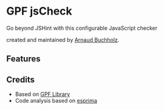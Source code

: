 # GPF jsCheck

Go beyond JSHint with this configurable JavaScript checker

created and maintained by
[Arnaud Buchholz](http://gpf-js.blogspot.com/).

## Features

## Credits
* Based on [GPF Library](https://github.com/ArnaudBuchholz/gpf-js)
* Code analysis based on [esprima](http://esprima.org/)
